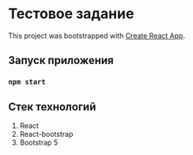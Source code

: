 # Тестовое задание

This project was bootstrapped with [Create React App](https://github.com/facebook/create-react-app).

## Запуск приложения

### `npm start`

## Стек технологий
1) React
2) React-bootstrap
3) Bootstrap 5
